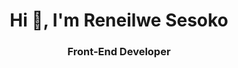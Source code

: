 <h1 align="center">Hi 👋, I'm Reneilwe Sesoko</h1>
<h3 align="center">Front-End Developer</h3>

<!--
**ReneilweSesoko/ReneilweSesoko** is a ✨ _special_ ✨ repository because its `README.md` (this file) appears on your GitHub profile.

Here are some ideas to get you started:

- 🔭 I’m currently working on ...
- 🌱 I’m currently learning ...
- 👯 I’m looking to collaborate on ...
- 🤔 I’m looking for help with ...
- 💬 Ask me about ...
- 📫 How to reach me: ...
- 😄 Pronouns: ...
- ⚡ Fun fact: ...
-->
